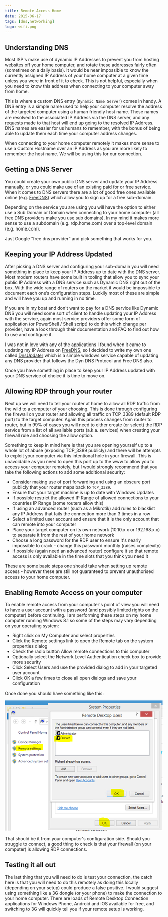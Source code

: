 ```yaml
---
title: Remote Access Home
date: 2015-06-17
tags: [dns,networking]
logo: wifi.png
---
```


## Understanding DNS
Most ISP's make use of dynamic IP Addresses to prevent you from hosting websites off your home computer, and rotate these addresses fairly often (sometimes on a daily basis). It would be near impossible to know the currently assigned IP Address of your home computer at a given time unless you were in front of it to check. This is not helpful, especially when you need to know this address when connecting to your computer away from home.

This is where a custom DNS entry (`Dynamic Name Server`) comes in handy. A DNS entry is a simple name used to help your computer 
resolve the address of the targeted computer using a human friendly host name. These names are resolved to the associated IP Address via the DNS server, and any requests made to that host will end up going to the resolved IP Address. DNS names are easier for us humans to remember, with the bonus of being able to update them each time your computer address changes.

When connecting to your home computer remotely it makes more sense to use a Custom Hostname over an IP Address as you are more likely to remember the host name. We will be using this for our connection.

## Getting a DNS Server
You could create your own public DNS server and update your IP Address manually, or you could make use of an existing paid for or free service. When it comes to DNS servers there are a lot of good free ones available online (e.g. [FreeDNS](https://www.freedns.com/)) which allow you to sign up for a free sub-domain.

Depending on the service you are using you will have the option to either use a Sub Domain or Domain when connecting to your home computer (all free DNS providers make you use sub domains). In my mind it makes more sense to use a subdomain (e.g. rdp.home.com) over a top-level domain (e.g. home.com).

Just Google “free dns provider” and pick something that works for you.

## Keeping your IP Address Updated
After picking a DNS server and configuring your sub-domain you will need something in place to keep your IP Address up to date with the DNS server. Most modern routers have some built in tooling that allow you to sync your public IP Address with a DNS service such as Dynamic DNS right out of the box. With the wide range of routers on the market it would be impossible to document each one’s configuration steps. Luckily most of these are simple and will have you up and running in no time.

If you are in my boat and don't want to pay for a DNS service like Dynamic DNS you will need some sort of client to handle updating your IP Address with the service, again most service providers offer some form of application (or PowerShell / Shell script) to do this which change per provider, have a look through their documentation and FAQ to find out how to use and configure it.

I was not in love with any of the applications I found when it came to updating my IP Address on [FreeDNS](https://www.freedns.com/), so I decided to write my own one called [DnsUpdater](https://github.com/rniemand/DnsUpdater) which is a simple windows service capable of updating any DNS provider that follows the Dyn DNS Protocol and Free DNS also.

Once you have something in place to keep your IP Address updated with your DNS service of choice it is time to move on.

## Allowing RDP through your router
Next up we will need to tell your router at home to allow all RDP traffic from the wild to a computer of your choosing. This is done through configuring the firewall on your router and allowing all traffic on TCP_3389 (default RDP port) to the target computer. Again this process changes from router to router, but in 99% of cases you will need to either create (or select) the RDP service from a list of all available ports (a.k.a. services) when creating your firewall rule and choosing the allow option.

Something to keep in mind here is that you are opening yourself up to a whole lot of abuse (exposing TCP_3389 publicly) and there will be attempts to exploit your computer via this intentional hole in your firewall. This is unavoidable as you need to open this port up to the www to allow you to access your computer remotely, but I would strongly recommend that you take the following actions to add some additional security:

- Consider making use of port forwarding and using an obscure port publicly that your router maps back to `TCP_3389`.
- Ensure that your target machine is up to date with Windows Updates
- If possible restrict the allowed IP Range of allowed connections to your countries IP Range (some routers allow this)
- If using an advanced router (such as a Mikrotik) add rules to blacklist any IP Address that fails the connection more than 3 times in a row
- Select a limited user account and ensure that it is the only account that can remote into your computer
- Place your target computer on its own network (10.10.x.x or 192.168.x.x) to separate it from the rest of your home network
- Choose a long password for the RDP user to ensure it's nearly impossible to crack - change this password monthly (raises complexity)
- If possible (again need an advanced router) configure it so that remote access is only available in the time slots that you think you need it

These are some basic steps one should take when setting up remote access - however these are still not guaranteed to prevent unauthorised access to your home computer.

## Enabling Remote Access on your computer
To enable remote access from your computer's point of view you will need to have a user account with a password (and possibly limited rights on the computer) before continuing. I am performing these steps on my home computer running Windows 8.1 so some of the steps may vary depending on your operating system:

- Right click on My Computer and select properties
- Click the Remote settings link to open the Remote tab on the system properties dialog
- Check the radio button Allow remote connections to this computer
- Optionally select the Network Level Authentication check box to provide more security
- Click Select Users and use the provided dialog to add in your targeted user account
- Click OK a few times to close all open dialogs and save your configuration

Once done you should have something like this:

<img src="./001.png" alt="">

That should be it from your computer's configuration side. Should you struggle to connect, a good thing to check is that your firewall (on your computer) is allowing RDP connections.

## Testing it all out
The last thing that you will need to do is test your connection, the catch here is that you will need to do this remotely as doing this locally (depending on your setup) could produce a false positive. I would suggest using something like a 3G dongle (or your phone) to make the connection to your home computer. There are loads of Remote Desktop Connection applications for Windows Phone, Android and iOS available for free, and switching to 3G will quickly tell you if your remote setup is working.
